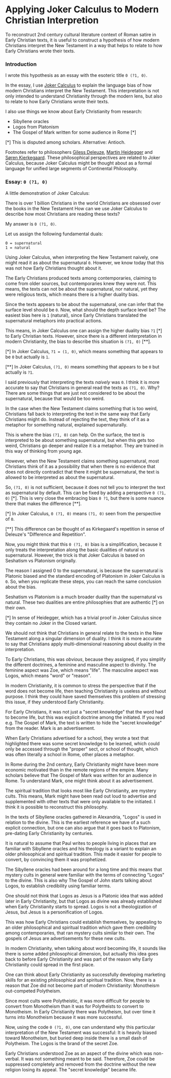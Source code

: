 # Applying Joker Calculus to Modern Christian Interpretion

To reconstruct 2nd century cultural literature context of Roman satire in Early Christian texts,
it is useful to construct a hypothesis of how modern Christians interpret the New Testament
in a way that helps to relate to how Early Christians wrote their texts.

### Introduction

I wrote this hypothesis as an essay with the esoteric title `0 (?1, 0)`.

In the essay, I use [Joker Calculus](https://crates.io/crates/joker_calculus) to explain the language bias
of how modern Christians interpret the New Testament.
This interpretation is not only intended to understand Christianity through the modern lens,
but also to relate to how Early Christians wrote their texts.

I also use things we know about Early Christianity from research:

- Sibyllene oracles
- Logos from Platonism
- The Gospel of Mark written for some audience in Rome [*]

[*] This is disputed among scholars. Alternative: Antioch.

Footnotes refer to philosophers [Giless Deleuze](https://en.wikipedia.org/wiki/Gilles_Deleuze),
[Martin Heidegger](https://en.wikipedia.org/wiki/Martin_Heidegger) and [Søren Kierkegaard](https://en.wikipedia.org/wiki/S%C3%B8ren_Kierkegaard).
These philosophical perspectives are related to Joker Calculus,
because Joker Calculus might be thought about as a formal language for unified large segments of Continental Philosophy.

### Essay: `0 (?1, 0)`

A little demonstration of Joker Calculus:

There is over 1 billion Christians in the world
Christians are obsessed over the books in the New Testament
How can we use Joker Calculus to describe how most Christians are reading these texts?

My answer is `0 (?1, 0)`.

Let us assign the following fundamental duals:

    0 = supernatural
    1 = natural

Using Joker Calculus, when interpreting the New Testament naively,
one might read it as about the supernatural `0`.
However, we know today that this was not how Early Christians thought about it.

The Early Christians produced texts among contemporaries,
claiming to come from older sources,
but contemporaries knew they were not.
This means, the texts can not be about the supernatural,
nor natural, yet they were religious texts, which means there is a higher duality bias.

Since the texts appears to be about the supernatural, one can infer that the surface level should be `0`.
Now, what should the depth surface level be? The easiest bias here is `1` (natural),
since Early Christians translated the supernatural metaphors into practical actions.

This means, in Joker Calculus one can assign the higher duality bias `?1` [*] to Early Christian texts.
However, since there is a different interpretation in modern Christianity, the bias to describe this situation is `(?1, 0)` [**].

[*] In Joker Calculus, `?1 = (1, 0)`, which means something that appears to be `0` but actually is `1`.

[**] In Joker Calculus, `(?1, 0)` means something that appears to be `0` but actually is `?1`.

I said previously that interpreting the texts *naively* was `0`.
I think it is more accurate to say that Christians in general read the texts as `(?1, 0)`.
Why? There are some things that are just not considered to be about the supernatural, because that would be too weird.

In the case when the New Testament claims something that is too weird,
Christians fall back to interpreting the text in the same way that Early Christians might do.
Instead of rejecting the text, they think of it as a metaphor for something natural, explained supernaturally.

This is where the bias `(?1, 0)` can help. On the surface, the text is interpreted to be about something supernatural,
but when this gets too weird, Christians go deeper and realize it is a metaphor.
They are trained in this way of thinking from young age.

However, when the New Testament claims something supernatural, most Christians think of it as a possibility
that when there is no evidence that does not directly contradict that there it might be supernatural,
the text is allowed to be interpreted as about the supernatural.

So, `(?1, 0)` is not sufficient, because it does not tell you to interpret the text as supernatural by default.
This can be fixed by adding a perspective `0 (?1, 0)` [*].
This is very close the embracing bias `0 ?1`, but there is some nuance there that makes the difference [**].

[*] In Joker Calculus, `0 (?1, 0)` means `(?1, 0)` seen from the perspective of `0`.

[**] This difference can be thought of as Kirkegaard's repetition in sense of Deleuze's "Difference and Repetition".

Now, you might think that this `0 (?1, 0)` bias is a simplification, because it only treats the interpretation
along the basic dualities of natural vs supernatural.
However, the trick is that Joker Calculus is based on Seshatism vs Platonism originally.

The reason I assigned 0 to the supernatural, is because the supernatural is Platonic biased
and the standard encoding of Platonism in Joker Calculus is `0`.
So, when you replicate these steps, you can reach the same conclusion about the bias.

Seshatism vs Platonism is a much broader duality than the supernatural vs natural.
These two dualities are entire philosophies that are authentic [*] on their own.

[*] In sense of Heidegger, which has a trivial proof in Joker Calculus since they contain no Joker in the Closed variant.

We should not think that Christians in general relate to the texts in the New Testament along a singular dimension of duality.
I think it is more accurate to say that Christians apply multi-dimensional reasoning about duality in the interpretation.

To Early Christians, this was *obvious*, because they assigned,
if you simplify the different doctrines,
a feminine and masculine aspect to divinity.
The feminine aspect was Zoe, which means "life".
The masculine aspect was Logos, which means "word" or "reason".

In modern Christianity, it is common to stress the perspective that if the word does not become life,
then teaching Christianity is useless and without purpose.
I think they could have saved themselves this problem of stressing this issue, if they understood Early Christianity.

For Early Christians, it was not just a "secret knowledge" that the word had to become life,
but this was explicit doctrine among the initiated.
If you read e.g. The Gospel of Mark, the text is written to hide the "secret knowledge" from the reader.
Mark is an advertisement.

When Early Christians advertised for a school, they wrote a text that highlighted there was some secret knowledge to be learned,
which could only be accessed through the "proper" sect, or school of thought,
which was often literally a school in Rome, other places a metaphor.

In Rome during the 2nd century, Early Christianity might have been more economic motivated than in the remote regions of the empire.
Many scholars believe that The Gospel of Mark was written for an audience in Rome.
To understand Mark, one might think about it as advertisement.

The spiritual tradition that looks most like Early Christianity, are mystery cults.
This means, Mark might have been read out loud to advertise and supplemented with other texts that were only available to the initiated.
I think it is possible to reconstruct this philosophy.

In the texts of Sibyllene oracles gathered in Alexandria, "Logos" is used in relation to the divine.
This is the earliest reference we have of a such explicit connection,
but one can also argue that it goes back to Platonism, pre-dating Early Christianity by centuries.

It is natural to assume that Paul writes to people living in places that are familiar with Sibyllene oracles
and his theology is a variant to explain an older philosophical and spiritual tradition.
This made it easier for people to convert, by convincing them it was prophetized.

The Sibyllene oracles had been around for a long time and this means that mystery cults in general
were familiar with the terms of connecting "Logos" to the divine.
This is also why The Gospel of John starts talking about Logos, to establish credibility using familiar terms.

One should not think that Logos as Jesus is a Platonic idea that was added later in Early Christianity,
but that Logos as divine was already established when Early Christianity starts to spread.
Logos is not a theologization of Jesus, but Jesus is a personification of Logos.

This was how Early Christians could establish themselves, by appealing to an older philosophical and
spiritual tradition which gave them credibility among contemporaries,
that ran mystery cults similar to their own.
The gospels of Jesus are advertisements for these new cults.

In modern Christianity, when talking about word becoming life, it sounds like there is some added philosophical dimension,
but actually this idea goes back to before Early Christianity and was part of the reason why Early Christianity could spread in the first place.

One can think about Early Christianity as successfully developing marketing skills for an existing philosophical and spiritual tradition.
Now, there is a reason that Zoe did not become part of modern Christianity: Monotheism out-competed Polytheism.

Since most cults were Polytheistic, it was more difficult for people to convert from Monotheism than it was for Polytheists to convert to Monotheism.
In Early Christianity there was Polytheism, but over time it turns into Monotheism because it was more successful.

Now, using the code `0 (?1, 0)`, one can understand why this particular interpretation of the New Testament was successful:
It is heavily biased toward Monotheism, but buried deep inside there is a small dash of Polytheism.
The Logos is the brand of the secret Zoe.

Early Christians understood Zoe as an aspect of the divine which was non-verbal.
It was not something meant to be said.
Therefore, Zoe could be suppressed completely and removed from the doctrine without
the new religion losing its appeal. The "secret knowledge" became life.

